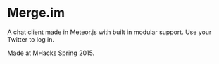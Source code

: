 # Merge.im

A chat client made in Meteor.js with built in modular support. Use your Twitter to log in.

Made at MHacks Spring 2015.
